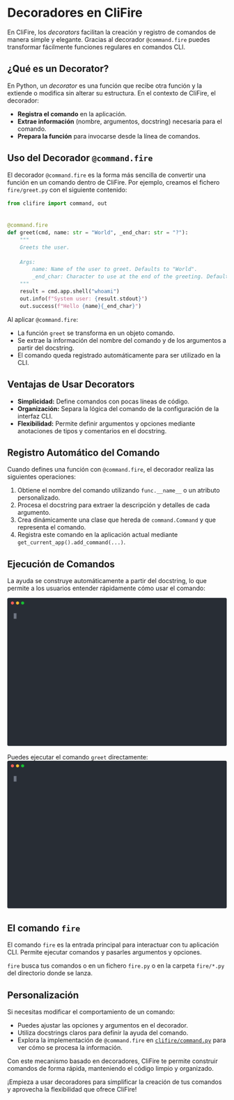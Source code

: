 # Decoradores en CliFire

En CliFire, los *decorators* facilitan la creación y registro de comandos de manera simple y elegante. Gracias al decorador `@command.fire` puedes transformar fácilmente funciones regulares en comandos CLI.

## ¿Qué es un Decorator?

En Python, un *decorator* es una función que recibe otra función y la extiende o modifica sin alterar su estructura. En el contexto de CliFire, el decorador:

- **Registra el comando** en la aplicación.
- **Extrae información** (nombre, argumentos, docstring) necesaria para el comando.
- **Prepara la función** para invocarse desde la línea de comandos.

## Uso del Decorador `@command.fire`

El decorador `@command.fire` es la forma más sencilla de convertir una función en un comando dentro de CliFire. Por ejemplo, creamos el fichero `fire/greet.py` con el siguiente contenido:

```python
from clifire import command, out


@command.fire
def greet(cmd, name: str = "World", _end_char: str = "?"):
    """
    Greets the user.

    Args:
        name: Name of the user to greet. Defaults to "World".
        _end_char: Character to use at the end of the greeting. Defaults to "?".
    """
    result = cmd.app.shell("whoami")
    out.info(f"System user: {result.stdout}")
    out.success(f"Hello {name}{_end_char}")
```

Al aplicar `@command.fire`:

- La función `greet` se transforma en un objeto comando.
- Se extrae la información del nombre del comando y de los argumentos a partir del docstring.
- El comando queda registrado automáticamente para ser utilizado en la CLI.

## Ventajas de Usar Decorators

- **Simplicidad:** Define comandos con pocas líneas de código.
- **Organización:** Separa la lógica del comando de la configuración de la interfaz CLI.
- **Flexibilidad:** Permite definir argumentos y opciones mediante anotaciones de tipos y comentarios en el docstring.

## Registro Automático del Comando

Cuando defines una función con `@command.fire`, el decorador realiza las siguientes operaciones:

1. Obtiene el nombre del comando utilizando `func.__name__` o un atributo personalizado.
2. Procesa el docstring para extraer la descripción y detalles de cada argumento.
3. Crea dinámicamente una clase que hereda de `command.Command` y que representa el comando.
4. Registra este comando en la aplicación actual mediante `get_current_app().add_command(...)`.

## Ejecución de Comandos

La ayuda se construye automáticamente a partir del docstring, lo que permite a los usuarios entender rápidamente cómo usar el comando:

![Help](../../assets/records/help.svg)

Puedes ejecutar el comando `greet` directamente:
![Greet](../../assets/records/greet.svg)


## El comando `fire`

El comando `fire` es la entrada principal para interactuar con tu aplicación CLI. Permite ejecutar comandos y pasarles argumentos y opciones.

`fire` busca tus comandos o en un fichero `fire.py` o en la carpeta `fire/*.py` del directorio donde se lanza.


## Personalización

Si necesitas modificar el comportamiento de un comando:
- Puedes ajustar las opciones y argumentos en el decorador.
- Utiliza docstrings claros para definir la ayuda del comando.
- Explora la implementación de `@command.fire` en [`clifire/command.py`](clifire/command.py) para ver cómo se procesa la información.

Con este mecanismo basado en decoradores, CliFire te permite construir comandos de forma rápida, manteniendo el código limpio y organizado.

¡Empieza a usar decoradores para simplificar la creación de tus comandos y aprovecha la flexibilidad que ofrece CliFire!

